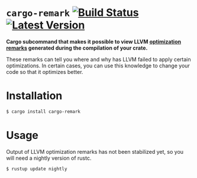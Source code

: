 # `cargo-remark` [![Build Status]][actions] [![Latest Version]][crates.io]

[Build Status]: https://github.com/kobzol/cargo-remark/actions/workflows/check.yml/badge.svg
[actions]: https://github.com/kobzol/cargo-remark/actions?query=branch%3Amain
[Latest Version]: https://img.shields.io/crates/v/cargo-pgo.svg
[crates.io]: https://crates.io/crates/cargo-remark

**Cargo subcommand that makes it possible to view LLVM [optimization remarks](https://llvm.org/docs/Remarks.html)
generated during the compilation of your crate.**

These remarks can tell you where and why has LLVM failed to apply certain optimizations. In certain cases, you can use
this knowledge to change your code so that it optimizes better.

# Installation
```bash
$ cargo install cargo-remark
```

# Usage
Output of LLVM optimization remarks has not been stabilized yet, so you will need a nightly version of rustc.
```bash
$ rustup update nightly
```
